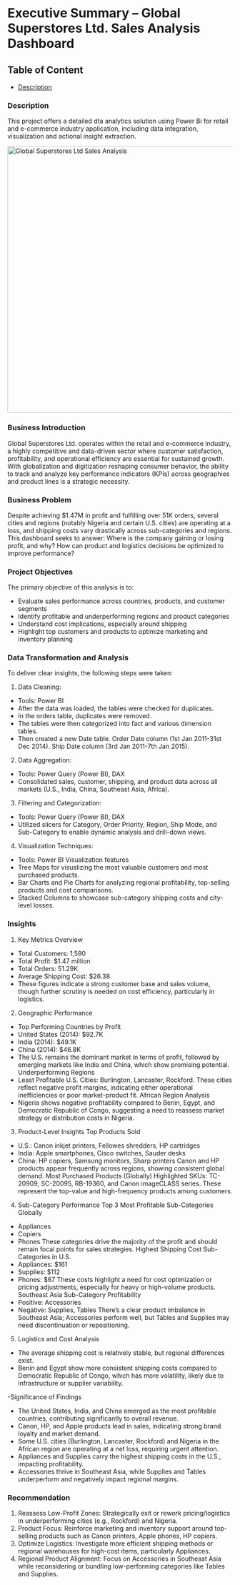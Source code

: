 # Executive Summary – Global Superstores Ltd. Sales Analysis Dashboard 
## Table of Content
 - [Description](#description)


### Description
This project offers a detailed dta analytics solution using Power Bi for retail and e-commerce industry application, including data integration, visualization and actional insight extraction.


<img width="1089" height="597" alt="Global Superstores Ltd  Sales Analysis" src="https://github.com/user-attachments/assets/b680b805-e376-4766-a786-dab6e7611d47" />



### Business Introduction
Global Superstores Ltd. operates within the retail and e-commerce industry, a highly competitive and data-driven sector where customer satisfaction, profitability, and operational efficiency are essential for sustained growth. With globalization and digitization reshaping consumer behavior, the ability to track and analyze key performance indicators (KPIs) across geographies and product lines is a strategic necessity.

### Business Problem
Despite achieving $1.47M in profit and fulfilling over 51K orders, several cities and regions (notably Nigeria and certain U.S. cities) are operating at a loss, and shipping costs vary drastically across sub-categories and regions. This dashboard seeks to answer:
Where is the company gaining or losing profit, and why? How can product and logistics decisions be optimized to improve performance?

### Project Objectives
The primary objective of this analysis is to:
-	Evaluate sales performance across countries, products, and customer segments
-	Identify profitable and underperforming regions and product categories
-	Understand cost implications, especially around shipping
-	Highlight top customers and products to optimize marketing and inventory planning

### Data Transformation and Analysis
To deliver clear insights, the following steps were taken:
1.	Data Cleaning:
- Tools: Power BI
- After the data was loaded, the tables were checked for duplicates.
- In the orders table, duplicates were removed.
- The tables were then categorized into fact and various dimension tables.
- Then created a new Date table. Order Date column (1st Jan 2011-31st Dec 2014). Ship Date column (3rd Jan 2011-7th Jan 2015).
2.	Data Aggregation:
- Tools: Power Query (Power BI), DAX
-	Consolidated sales, customer, shipping, and product data across all markets (U.S., India, China, Southeast Asia, Africa).
3.	Filtering and Categorization:
- Tools: Power Query (Power BI), DAX
-	Utilized slicers for Category, Order Priority, Region, Ship Mode, and Sub-Category to enable dynamic analysis and drill-down views.
4.	Visualization Techniques:
- Tools: Power BI Visualization features
-	Tree Maps for visualizing the most valuable customers and most purchased products.  
-	Bar Charts and Pie Charts for analyzing regional profitability, top-selling products and cost comparisons.
-	Stacked Columns to showcase sub-category shipping costs and city-level losses.

### Insights
1. Key Metrics Overview
-	Total Customers: 1,590
-	Total Profit: $1.47 million
-	Total Orders: 51.29K
-	Average Shipping Cost: $26.38
- These figures indicate a strong customer base and sales volume, though further scrutiny is needed on cost efficiency, particularly in logistics.

2. Geographic Performance
- Top Performing Countries by Profit
-	United States (2014): $92.7K
-	India (2014): $49.1K
-	China (2014): $46.8K
- The U.S. remains the dominant market in terms of profit, followed by emerging markets like India and China, which show promising potential.
Underperforming Regions
-	Least Profitable U.S. Cities: Burlington, Lancaster, Rockford.
These cities reflect negative profit margins, indicating either operational inefficiencies or poor market-product fit.
African Region Analysis
-	Nigeria shows negative profitability compared to Benin, Egypt, and Democratic Republic of Congo, suggesting a need to reassess market strategy or distribution costs in Nigeria.
3. Product-Level Insights
Top Products Sold
-	U.S.: Canon inkjet printers, Fellowes shredders, HP cartridges
-	India: Apple smartphones, Cisco switches, Sauder desks
-	China: HP copiers, Samsung monitors, Sharp printers
Canon and HP products appear frequently across regions, showing consistent global demand.
Most Purchased Products (Globally)
Highlighted SKUs: TC-20909, SC-20095, RB-19360, and Canon imageCLASS series. These represent the top-value and high-frequency products among customers.
4. Sub-Category Performance
Top 3 Most Profitable Sub-Categories Globally
-	Appliances
-	Copiers
-	Phones
These categories drive the majority of the profit and should remain focal points for sales strategies.
Highest Shipping Cost Sub-Categories in U.S.
-	Appliances: $161
-	Supplies: $112
-	Phones: $67
These costs highlight a need for cost optimization or pricing adjustments, especially for heavy or high-volume products.
Southeast Asia Sub-Category Profitability
-	Positive: Accessories
-	Negative: Supplies, Tables
There’s a clear product imbalance in Southeast Asia; Accessories perform well, but Tables and Supplies may need discontinuation or repositioning.
5. Logistics and Cost Analysis
-	The average shipping cost is relatively stable, but regional differences exist.
-	Benin and Egypt show more consistent shipping costs compared to Democratic Republic of Congo, which has more volatility, likely due to infrastructure or supplier variability.


-Significance of Findings
-	The United States, India, and China emerged as the most profitable countries, contributing significantly to overall revenue.
-	Canon, HP, and Apple products lead in sales, indicating strong brand loyalty and market demand.
-	Some U.S. cities (Burlington, Lancaster, Rockford) and Nigeria in the African region are operating at a net loss, requiring urgent attention.
-	Appliances and Supplies carry the highest shipping costs in the U.S., impacting profitability.
-	Accessories thrive in Southeast Asia, while Supplies and Tables underperform and negatively impact regional margins.

### Recommendation
1.	Reassess Low-Profit Zones:
Strategically exit or rework pricing/logistics in underperforming cities (e.g., Rockford) and Nigeria.
2.	Product Focus:
Reinforce marketing and inventory support around top-selling products such as Canon printers, Apple phones, HP copiers.
3.	Optimize Logistics:
Investigate more efficient shipping methods or regional warehouses for high-cost items, particularly Appliances.
4.	Regional Product Alignment:
Focus on Accessories in Southeast Asia while reconsidering or bundling low-performing categories like Tables and Supplies.
